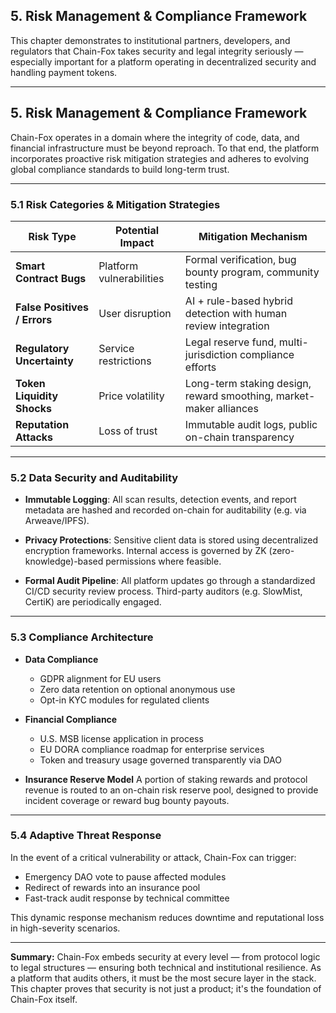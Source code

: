 
## **5. Risk Management & Compliance Framework**

This chapter demonstrates to institutional partners, developers, and regulators that Chain-Fox takes security and legal integrity seriously — especially important for a platform operating in decentralized security and handling payment tokens.

---

## **5. Risk Management & Compliance Framework**

Chain-Fox operates in a domain where the integrity of code, data, and financial infrastructure must be beyond reproach. To that end, the platform incorporates proactive risk mitigation strategies and adheres to evolving global compliance standards to build long-term trust.

---

### **5.1 Risk Categories & Mitigation Strategies**

| Risk Type                    | Potential Impact         | Mitigation Mechanism                                               |
| ---------------------------- | ------------------------ | ------------------------------------------------------------------ |
| **Smart Contract Bugs**      | Platform vulnerabilities | Formal verification, bug bounty program, community testing         |
| **False Positives / Errors** | User disruption          | AI + rule-based hybrid detection with human review integration     |
| **Regulatory Uncertainty**   | Service restrictions     | Legal reserve fund, multi-jurisdiction compliance efforts          |
| **Token Liquidity Shocks**   | Price volatility         | Long-term staking design, reward smoothing, market-maker alliances |
| **Reputation Attacks**       | Loss of trust            | Immutable audit logs, public on-chain transparency                 |

---

### **5.2 Data Security and Auditability**

* **Immutable Logging**:
  All scan results, detection events, and report metadata are hashed and recorded on-chain for auditability (e.g. via Arweave/IPFS).

* **Privacy Protections**:
  Sensitive client data is stored using decentralized encryption frameworks. Internal access is governed by ZK (zero-knowledge)-based permissions where feasible.

* **Formal Audit Pipeline**:
  All platform updates go through a standardized CI/CD security review process. Third-party auditors (e.g. SlowMist, CertiK) are periodically engaged.

---

### **5.3 Compliance Architecture**

* **Data Compliance**

    * GDPR alignment for EU users
    * Zero data retention on optional anonymous use
    * Opt-in KYC modules for regulated clients

* **Financial Compliance**

    * U.S. MSB license application in process
    * EU DORA compliance roadmap for enterprise services
    * Token and treasury usage governed transparently via DAO

* **Insurance Reserve Model**
  A portion of staking rewards and protocol revenue is routed to an on-chain risk reserve pool, designed to provide incident coverage or reward bug bounty payouts.

---

### **5.4 Adaptive Threat Response**

In the event of a critical vulnerability or attack, Chain-Fox can trigger:

* Emergency DAO vote to pause affected modules
* Redirect of rewards into an insurance pool
* Fast-track audit response by technical committee

This dynamic response mechanism reduces downtime and reputational loss in high-severity scenarios.

---

**Summary:**
Chain-Fox embeds security at every level — from protocol logic to legal structures — ensuring both technical and institutional resilience. As a platform that audits others, it must be the most secure layer in the stack. This chapter proves that security is not just a product; it's the foundation of Chain-Fox itself.

